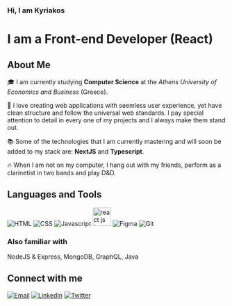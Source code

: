 ### Hi, I am Kyriakos

# I am a Front-end Developer (React)

## About Me

:mortar_board: I am currently studying **Computer Science** at the _Athens University of Economics and Business_ (Greece).

:art: I love creating web applications with seemless user experience, yet have clean structure and follow the universal web standards. I pay special attention to detail in every one of my projects and I always make them stand out.

:books: Some of the technologies that I am currently mastering and will soon be added to my stack are: **NextJS** and **Typescript**.

:fire: When I am not on my computer, I hang out with my friends, perform as a clarinetist in two bands and play D&D.

## Languages and Tools

![HTML](https://img.icons8.com/color/48/000000/html-5.png)
![CSS](https://img.icons8.com/color/48/000000/css3.png)
![Javascript](https://img.icons8.com/color/44/000000/javascript.png)
<img src="https://img.icons8.com/color/344/react-native.png" alt="react js icon" style="width: 42px; height: 42px;" />
![Figma](https://img.icons8.com/color/42/000000/figma--v1.png)
![Git](https://img.icons8.com/color/48/000000/git.png)

### Also familiar with

NodeJS & Express, MongoDB, GraphQL, Java

## Connect with me

[![Email](https://img.icons8.com/fluent/48/000000/gmail.png)](mailto:kyriakosbekas00@gmail.com)
[![LinkedIn](https://img.icons8.com/fluent/48/000000/linkedin.png)](https://www.linkedin.com/in/kyriakos-bekas/)
[![Twitter](https://img.icons8.com/fluent/44/000000/twitter.png)](https://twitter.com/KyriakosBekas)
